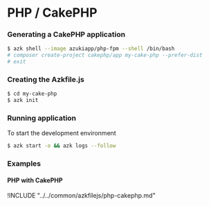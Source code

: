 # PHP / CakePHP

### Generating a CakePHP application

```sh
$ azk shell --image azukiapp/php-fpm --shell /bin/bash
# composer create-project cakephp/app my-cake-php --prefer-dist
# exit
```

### Creating the Azkfile.js

```sh
$ cd my-cake-php
$ azk init
```

### Running application

To start the development environment

```sh
$ azk start -o && azk logs --follow
```

### Examples

#### PHP with CakePHP

!INCLUDE "../../common/azkfilejs/php-cakephp.md"
